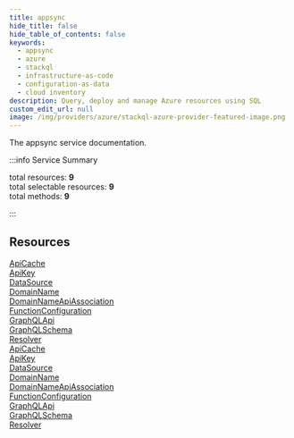 ```yaml
---
title: appsync
hide_title: false
hide_table_of_contents: false
keywords:
  - appsync
  - azure
  - stackql
  - infrastructure-as-code
  - configuration-as-data
  - cloud inventory
description: Query, deploy and manage Azure resources using SQL
custom_edit_url: null
image: /img/providers/azure/stackql-azure-provider-featured-image.png
---
```


The appsync service documentation.

:::info Service Summary

<div class="row">
<div class="providerDocColumn">
<span>total resources:&nbsp;<b>9</b></span><br />
<span>total selectable resources:&nbsp;<b>9</b></span><br />
<span>total methods:&nbsp;<b>9</b></span><br />
</div>
</div>

:::

## Resources
<div class="row">
<div class="providerDocColumn">
<a href="/providers/azure/appsync/ApiCache/">ApiCache</a><br />
<a href="/providers/azure/appsync/ApiKey/">ApiKey</a><br />
<a href="/providers/azure/appsync/DataSource/">DataSource</a><br />
<a href="/providers/azure/appsync/DomainName/">DomainName</a><br />
<a href="/providers/azure/appsync/DomainNameApiAssociation/">DomainNameApiAssociation</a><br />
<a href="/providers/azure/appsync/FunctionConfiguration/">FunctionConfiguration</a><br />
<a href="/providers/azure/appsync/GraphQLApi/">GraphQLApi</a><br />
<a href="/providers/azure/appsync/GraphQLSchema/">GraphQLSchema</a><br />
<a href="/providers/azure/appsync/Resolver/">Resolver</a>
</div>
<div class="providerDocColumn">
<a href="/providers/azure/appsync/ApiCache/">ApiCache</a><br />
<a href="/providers/azure/appsync/ApiKey/">ApiKey</a><br />
<a href="/providers/azure/appsync/DataSource/">DataSource</a><br />
<a href="/providers/azure/appsync/DomainName/">DomainName</a><br />
<a href="/providers/azure/appsync/DomainNameApiAssociation/">DomainNameApiAssociation</a><br />
<a href="/providers/azure/appsync/FunctionConfiguration/">FunctionConfiguration</a><br />
<a href="/providers/azure/appsync/GraphQLApi/">GraphQLApi</a><br />
<a href="/providers/azure/appsync/GraphQLSchema/">GraphQLSchema</a><br />
<a href="/providers/azure/appsync/Resolver/">Resolver</a>
</div>
</div>